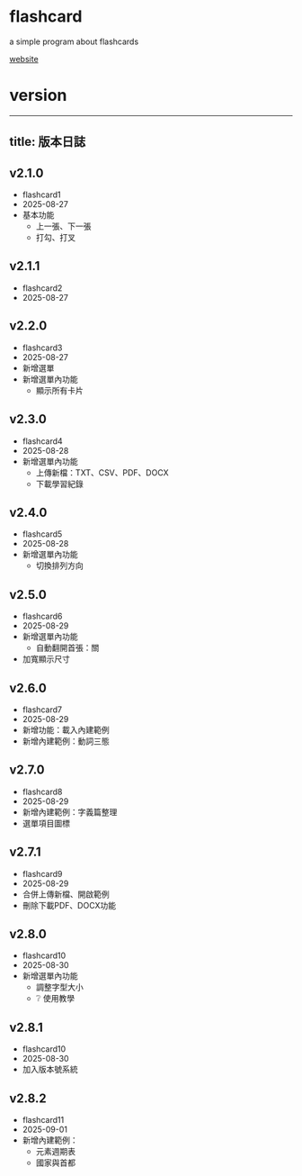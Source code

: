 # flashcard
a simple program about flashcards

[website](https://klhrd.github.io/flashcard/)

# version

---
title: 版本日誌
---

## v2.1.0
- flashcard1
- 2025-08-27
- 基本功能
  - 上一張、下一張
  - 打勾、打叉

## v2.1.1
- flashcard2
- 2025-08-27

## v2.2.0
- flashcard3
- 2025-08-27
- 新增選單
- 新增選單內功能
  - 顯示所有卡片

## v2.3.0
- flashcard4
- 2025-08-28
- 新增選單內功能
  - 上傳新檔：TXT、CSV、PDF、DOCX
  - 下載學習紀錄

## v2.4.0
- flashcard5
- 2025-08-28
- 新增選單內功能
  - 切換排列方向

## v2.5.0
- flashcard6
- 2025-08-29
- 新增選單內功能
  - 自動翻開首張：關
- 加寬顯示尺寸

## v2.6.0
- flashcard7
- 2025-08-29
- 新增功能：載入內建範例
- 新增內建範例：動詞三態

## v2.7.0
- flashcard8
- 2025-08-29
- 新增內建範例：字義篇整理
- 選單項目圖標

## v2.7.1
- flashcard9
- 2025-08-29
- 合併上傳新檔、開啟範例
- 刪除下載PDF、DOCX功能

## v2.8.0
- flashcard10
- 2025-08-30
- 新增選單內功能
  - 調整字型大小
  - ❔ 使用教學

## v2.8.1
- flashcard10
- 2025-08-30
- 加入版本號系統

## v2.8.2
- flashcard11
- 2025-09-01
- 新增內建範例：
  - 元素週期表
  - 國家與首都
